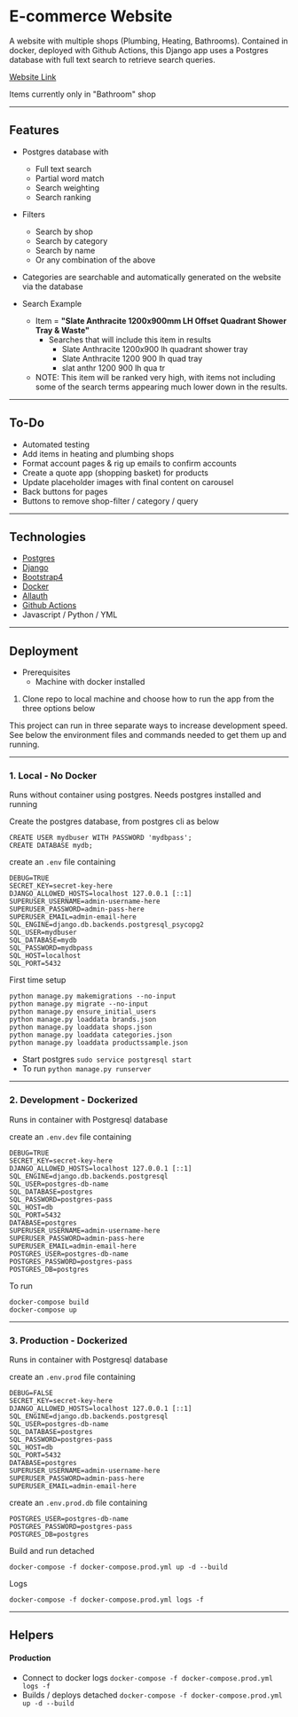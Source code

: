 # E-commerce Website

A website with multiple shops (Plumbing, Heating, Bathrooms).  Contained in docker, deployed with Github Actions, this Django app uses a Postgres database with full text search to retrieve search queries.

[Website Link](http://167.99.219.161:8000/)

Items currently only in "Bathroom" shop

---
## Features

- Postgres database with
    - Full text search
    - Partial word match
    - Search weighting
    - Search ranking

- Filters
    - Search by shop
    - Search by category
    - Search by name
    - Or any combination of the above

- Categories are searchable and automatically generated on the website via the database

- Search Example
    - Item = **"Slate Anthracite 1200x900mm LH Offset Quadrant Shower Tray & Waste"**
        - Searches that will include this item in results
            - Slate Anthracite 1200x900 lh quadrant shower tray
            - Slate Anthracite 1200 900 lh quad tray
            - slat anthr 1200 900 lh qua tr
    - NOTE: This item will be ranked very high, with items not including some of the search terms appearing much lower down in the results.
---
## To-Do

- Automated testing
- Add items in heating and plumbing shops
- Format account pages & rig up emails to confirm accounts
- Create a quote app (shopping basket) for products
- Update placeholder images with final content on carousel
- Back buttons for pages
- Buttons to remove shop-filter / category / query

---
## Technologies

- [Postgres](https://www.postgresql.org/)
- [Django](https://www.djangoproject.com/)
- [Bootstrap4](https://getbootstrap.com/)
- [Docker](https://www.docker.com/)
- [Allauth](https://django-allauth.readthedocs.io/en/latest/installation.html)
- [Github Actions](https://github.com/features/actions/)
- Javascript / Python / YML

---
## Deployment

* Prerequisites
    * Machine with docker installed

1. Clone repo to local machine and choose how to run the app from the three options below

This project can run in three separate ways to increase development speed.  See below the environment files and commands needed to get them up and running.

---
### **1. Local - No Docker**

Runs without container using postgres.  Needs postgres installed and running

Create the postgres database, from postgres cli as below
```
CREATE USER mydbuser WITH PASSWORD 'mydbpass';
CREATE DATABASE mydb;
```

 create an ```.env``` file containing
```
DEBUG=TRUE
SECRET_KEY=secret-key-here
DJANGO_ALLOWED_HOSTS=localhost 127.0.0.1 [::1]
SUPERUSER_USERNAME=admin-username-here
SUPERUSER_PASSWORD=admin-pass-here
SUPERUSER_EMAIL=admin-email-here
SQL_ENGINE=django.db.backends.postgresql_psycopg2
SQL_USER=mydbuser
SQL_DATABASE=mydb
SQL_PASSWORD=mydbpass
SQL_HOST=localhost
SQL_PORT=5432
```

First time setup
```
python manage.py makemigrations --no-input
python manage.py migrate --no-input
python manage.py ensure_initial_users
python manage.py loaddata brands.json
python manage.py loaddata shops.json
python manage.py loaddata categories.json
python manage.py loaddata productssample.json
```

- Start postgres ``` sudo service postgresql start ```
- To run ``` python manage.py runserver ```

---
### **2. Development - Dockerized**

Runs in container with Postgresql database

create an ```.env.dev``` file containing
```
DEBUG=TRUE
SECRET_KEY=secret-key-here
DJANGO_ALLOWED_HOSTS=localhost 127.0.0.1 [::1]
SQL_ENGINE=django.db.backends.postgresql
SQL_USER=postgres-db-name
SQL_DATABASE=postgres
SQL_PASSWORD=postgres-pass
SQL_HOST=db
SQL_PORT=5432
DATABASE=postgres
SUPERUSER_USERNAME=admin-username-here
SUPERUSER_PASSWORD=admin-pass-here
SUPERUSER_EMAIL=admin-email-here
POSTGRES_USER=postgres-db-name
POSTGRES_PASSWORD=postgres-pass
POSTGRES_DB=postgres
```

To run 
``` 
docker-compose build
docker-compose up
```
---
### **3. Production - Dockerized**

Runs in container with Postgresql database

create an ```.env.prod``` file containing
```
DEBUG=FALSE
SECRET_KEY=secret-key-here
DJANGO_ALLOWED_HOSTS=localhost 127.0.0.1 [::1]
SQL_ENGINE=django.db.backends.postgresql
SQL_USER=postgres-db-name
SQL_DATABASE=postgres
SQL_PASSWORD=postgres-pass
SQL_HOST=db
SQL_PORT=5432
DATABASE=postgres
SUPERUSER_USERNAME=admin-username-here
SUPERUSER_PASSWORD=admin-pass-here
SUPERUSER_EMAIL=admin-email-here
```

create an ```.env.prod.db``` file containing
```
POSTGRES_USER=postgres-db-name
POSTGRES_PASSWORD=postgres-pass
POSTGRES_DB=postgres
```

Build and run detached
```
docker-compose -f docker-compose.prod.yml up -d --build
```

Logs
```
docker-compose -f docker-compose.prod.yml logs -f
```

---
## Helpers

#### Production
* Connect to docker logs ``` docker-compose -f docker-compose.prod.yml logs -f ```
* Builds / deploys detached ``` docker-compose -f docker-compose.prod.yml up -d --build ```
